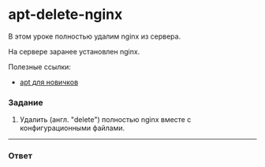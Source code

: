 # apt-delete-nginx

В этом уроке полностью удалим nginx из сервера.

На сервере заранее установлен nginx.

Полезные ссылки:

- [apt для новичков](https://itsfoss.com/apt-get-linux-guide/)

### Задание

1. Удалить (англ. "delete") полностью nginx вместе с конфигурационными файлами.

---

### Ответ

